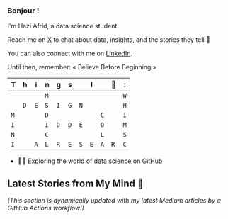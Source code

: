 ### Bonjour !

I'm Hazi Afrid, a data science student.

Reach me on [X](https://x.com/HaziAfrid) to chat about data, insights, and the stories they tell  👋

You can also connect with me on [LinkedIn](https://www.linkedin.com/in/contacthazi/).

Until then, remember:  « Believe Before Beginning » 

|T|h|i|n|g|s||I||💚|:|
| - | - | - | - | - | - | - | - | - | - | - |
| | | |`M`| | | | | | |`W`|
| |`D`|`E`|`S`|`I`|`G`|`N`| | | |`H`|
|`M`| | |`D`| | | | |`C`| |`I`|
|`I`| | |`I`|`O`|`D`|`E`| |`O`| |`M`|
|`N`| | |`C`| | | | |`L`| |`S`|
|`I`| |`A`|`L`|`R`|`E`|`S`|`E`|`A`|`R`|`C`|


- 👨‍💻 Exploring the world of data science on [GitHub](https://github.com/Masterhazi)

## Latest Stories from My Mind 🧠 

_(This section is dynamically updated with my latest Medium articles by a GitHub Actions workflow!)_ 
